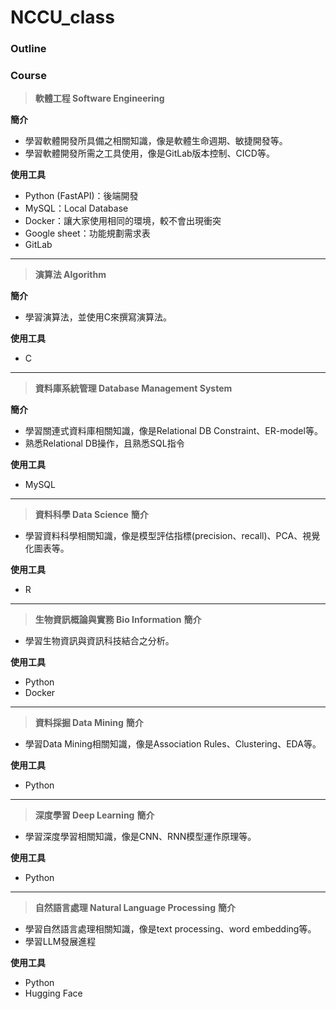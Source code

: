 # NCCU_class

### Outline


### Course
> **軟體工程 Software Engineering**

**簡介**
- 學習軟體開發所具備之相關知識，像是軟體生命週期、敏捷開發等。
- 學習軟體開發所需之工具使用，像是GitLab版本控制、CICD等。

**使用工具**
- Python (FastAPI)：後端開發
- MySQL：Local Database
- Docker：讓大家使用相同的環境，較不會出現衝突
- Google sheet：功能規劃需求表
- GitLab

---

> **演算法 Algorithm**

**簡介**
- 學習演算法，並使用C來撰寫演算法。

**使用工具**
- C

---

> **資料庫系統管理 Database Management System**

**簡介**
- 學習關連式資料庫相關知識，像是Relational DB Constraint、ER-model等。
- 熟悉Relational DB操作，且熟悉SQL指令

**使用工具**
- MySQL

---

> **資料科學 Data Science**
**簡介**
- 學習資料科學相關知識，像是模型評估指標(precision、recall)、PCA、視覺化圖表等。

**使用工具**
- R

---

> **生物資訊概論與實務 Bio Information**
**簡介**
- 學習生物資訊與資訊科技結合之分析。

**使用工具**
- Python
- Docker

---

> **資料採掘 Data Mining**
**簡介**
- 學習Data Mining相關知識，像是Association Rules、Clustering、EDA等。

**使用工具**
- Python

---

> **深度學習 Deep Learning**
**簡介**
- 學習深度學習相關知識，像是CNN、RNN模型運作原理等。

**使用工具**
- Python

---

> **自然語言處理 Natural Language Processing**
**簡介**
- 學習自然語言處理相關知識，像是text processing、word embedding等。
- 學習LLM發展進程

**使用工具**
- Python
- Hugging Face
